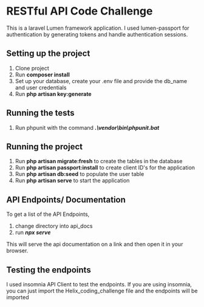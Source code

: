 # RESTful API Code Challenge


This is a laravel Lumen framework application. I used lumen-passport for authentication by generating tokens and handle authentication sessions.

## Setting up the project

1. Clone project
2. Run  **composer install**
3. Set up your database, create your .env file and provide the db_name and user credentials
4. Run **php artisan key:generate** 

## Running the tests
1. Run phpunit with the command ***.\vendor\bin\phpunit.bat***

## Running the project
1. Run **php artisan migrate:fresh** to create the tables in the database
2. Run **php artisan passport:install** to create client ID's for the application
3. Run **php artisan db:seed** to populate the user table
4. Run **php artisan serve** to start the application



## API Endpoints/ Documentation
To get a list of the API Endpoints,
1. change directory into api_docs
2. run ***npx serve***

This will serve the api documentation on a link and then open it in your browser.


## Testing the endpoints

I used insomnia API Client to test the endpoints.
If you are using insomnia, you can just import the Helix_coding_challenge file and the endpoints will be imported
